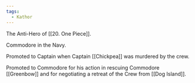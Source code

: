 ```yaml
---
tags:
  - Kathor
---
```

The Anti-Hero of [[20. One Piece]].

Commodore in the Navy. 

Promoted to Captain when Captain [[Chickpea]] was murdered by the crew. 

Promoted to Commodore for his action in rescuing Commodore [[Greenbow]] and for negotiating a retreat of the Crew from [[Dog Island]].

